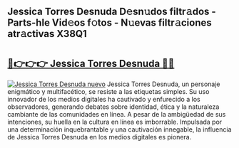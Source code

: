 ## Jessica Torres Desnuda D𝚎sn𝚞dos filtr𝚊dos - Parts-hle Vid𝚎os f𝚘tos - N𝚞evas filtr𝚊ciones atr𝚊ctivas X38Q1

# <h2><a href="http://mb0lrk.tromn.icu/?c=Jessica+Torres+Desnuda">🔗👉👉👉 Jessica Torres Desnuda 🔗🔗</a></h2>

[![Jessica Torres Desnuda nuevo](https://i.imgur.com/pEAQMta.gif)](http://mb0lrk.tromn.icu/?c=Jessica+Torres+Desnuda)
Jessica Torres Desnuda, un personaje enigmático y multifacético, se resiste a las etiquetas simples. Su uso innovador de los medios digitales ha cautivado y enfurecido a los observadores, generando debates sobre identidad, ética y la naturaleza cambiante de las comunidades en línea. A pesar de la ambigüedad de sus intenciones, su huella en la cultura en línea es imborrable. Impulsada por una determinación inquebrantable y una cautivación innegable, la influencia de Jessica Torres Desnuda en los medios digitales es pionera.
